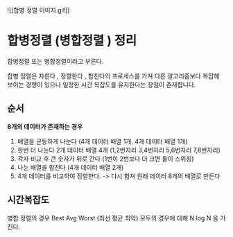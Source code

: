  ![[합병 정렬 이미지.gif]]
 
# 합병정렬 (병합정렬 ) 정리
 합병정렬 또는 병합정렬이라고 부른다.  

합병 정렬은 자른다 , 정렬한다 , 합친다의 프로세스를 가져 다른 알고리즘보다 복잡해 보이는 경향이 있으나 일정한 시간 복잡도를 유지한다는 장점이 존재합니다.  


## 순서 
**8개의 데이터가 존재하는 경우**
1. 배열을 균등하게 나눈다 (4개 데이터 배열 1개, 4개 데이터 배열 1개)
2. 한번 더 나눈다 2개 데이터 배열 4개 (1,2번자리 3,4번자리 5,6번자리 7,8번자리)
3. 각자 비교 후 큰 숫자가 뒤로 간다 (1번이 2번보다 더 크면 둘이 스위칭)
4. 나눈 배열을 합친다 (4개 데이터 배열 2개)
5. 4개 데이터를 비교하여 정렬한다. -> 다시 합쳐 원래 데이터 8개의 배열로 만든다  


## 시간복잡도
병합 정렬의 경우 
Best Avg Worst (최선 평균 최악) 모두의 경우에 대해 N log N 을 가진다. 
